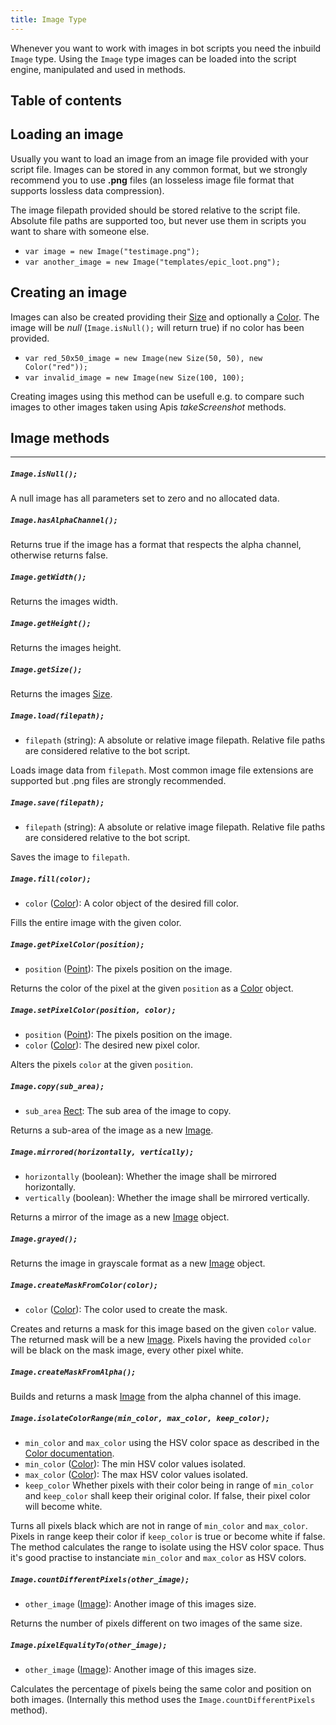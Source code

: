 ```yaml
---
title: Image Type
---
```


Whenever you want to work with images in bot scripts you need the inbuild `Image` type. Using the `Image` type images can be loaded into the script engine, manipulated and used in methods.

## Table of contents

## Loading an image

Usually you want to load an image from an image file provided with your script file. Images can be stored in any common format, but we strongly recommend you to use **.png** files (an losseless image file format that supports lossless data compression).

The image filepath provided should be stored relative to the script file. Absolute file paths are supported too, but never use them in scripts you want to share with someone else.

- `var image = new Image("testimage.png");`
- `var another_image = new Image("templates/epic_loot.png");`

## Creating an image

Images can also be created providing their [Size](../size) and optionally a [Color](../color). The image will be _null_ (`Image.isNull();` will return true) if no color has been provided.

- `var red_50x50_image = new Image(new Size(50, 50), new Color("red"));`
- `var invalid_image = new Image(new Size(100, 100);`

Creating images using this method can be usefull e.g. to compare such images to other images taken using Apis _takeScreenshot_ methods.

## Image methods

---

##### `Image.isNull();`

A null image has all parameters set to zero and no allocated data.

##### `Image.hasAlphaChannel();`

Returns true if the image has a format that respects the alpha channel, otherwise returns false.

##### `Image.getWidth();`

Returns the images width.

##### `Image.getHeight();`

Returns the images height.

##### `Image.getSize();`

Returns the images [Size](../size).

##### `Image.load(filepath);`

- `filepath` (string): A absolute or relative image filepath. Relative file paths are considered relative to the bot script.

Loads image data from `filepath`. Most common image file extensions are supported but .png files are strongly recommended.

##### `Image.save(filepath);`

- `filepath` (string): A absolute or relative image filepath. Relative file paths are considered relative to the bot script.

Saves the image to `filepath`.

##### `Image.fill(color);`

- `color` ([Color](../color)): A color object of the desired fill color.

Fills the entire image with the given color.

##### `Image.getPixelColor(position);`

- `position` ([Point](../point)): The pixels position on the image.

Returns the color of the pixel at the given `position` as a [Color](../color) object.

##### `Image.setPixelColor(position, color);`

- `position` ([Point](../point)): The pixels position on the image.
- `color` ([Color](../color)): The desired new pixel color.

Alters the pixels `color` at the given `position`.

##### `Image.copy(sub_area);`

- `sub_area` [Rect](../rect): The sub area of the image to copy.

Returns a sub-area of the image as a new [Image](#).

##### `Image.mirrored(horizontally, vertically);`

- `horizontally` (boolean): Whether the image shall be mirrored horizontally.
- `vertically` (boolean): Whether the image shall be mirrored vertically.

Returns a mirror of the image as a new [Image](#) object.

##### `Image.grayed();`

Returns the image in grayscale format as a new [Image](#) object.

##### `Image.createMaskFromColor(color);`

- `color` ([Color](../color)): The color used to create the mask.

Creates and returns a mask for this image based on the given `color` value. The returned mask will be a new [Image](#). Pixels having the provided `color` will be black on the mask image, every other pixel white.

##### `Image.createMaskFromAlpha();`

Builds and returns a mask [Image](../image) from the alpha channel of this image.

##### `Image.isolateColorRange(min_color, max_color, keep_color);`

- `min_color` and `max_color` using the HSV color space as described in the [Color documentation](../color).
- `min_color` ([Color](../color)): The min HSV color values isolated.
- `max_color` ([Color](../color)): The max HSV color values isolated.
- `keep_color` Whether pixels with their color being in range of `min_color` and `keep_color` shall keep their original color. If false, their pixel color will become white.

Turns all pixels black which are not in range of `min_color` and `max_color`. Pixels in range keep their color if `keep_color` is true or become white if false. The method calculates the range to isolate using the HSV color space. Thus it's good practise to instanciate `min_color` and `max_color` as HSV colors.

##### `Image.countDifferentPixels(other_image);`

- `other_image` ([Image](../image)): Another image of this images size.

Returns the number of pixels different on two images of the same size.

##### `Image.pixelEqualityTo(other_image);`

- `other_image` ([Image](../image)): Another image of this images size.

Calculates the percentage of pixels being the same color and position on both images. (Internally this method uses the `Image.countDifferentPixels` method).
